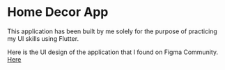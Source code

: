 # Home Decor App

This application has been built by me solely for the purpose of practicing my UI skills using Flutter.

Here is the UI design of the application that I found on Figma Community. [Here](https://www.figma.com/design/PxeD5WZYjBgnu1uKY7GI9l/Home-Decor-App-Mobile-UI-Kit-%7C-Interior-Design-Decoration-Mobile-App-(Community)?node-id=5001-2284&node-type=CANVAS&t=9bgAYKwyCjgVTShk-0)